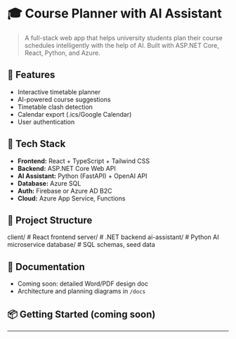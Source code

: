 # 🎓 Course Planner with AI Assistant
> A full-stack web app that helps university students plan their course schedules intelligently with the help of AI. Built with ASP.NET Core, React, Python, and Azure.

## 🚀 Features

- Interactive timetable planner
- AI-powered course suggestions
- Timetable clash detection
- Calendar export (.ics/Google Calendar)
- User authentication

## 🔧 Tech Stack
- **Frontend:** React + TypeScript + Tailwind CSS
- **Backend:** ASP.NET Core Web API
- **AI Assistant:** Python (FastAPI) + OpenAI API
- **Database:** Azure SQL
- **Auth:** Firebase or Azure AD B2C
- **Cloud:** Azure App Service, Functions

## 📂 Project Structure
client/ # React frontend
server/ # .NET backend
ai-assistant/ # Python AI microservice
database/ # SQL schemas, seed data

## 📄 Documentation
- Coming soon: detailed Word/PDF design doc
- Architecture and planning diagrams in `/docs`

## 📦 Getting Started (coming soon)

---